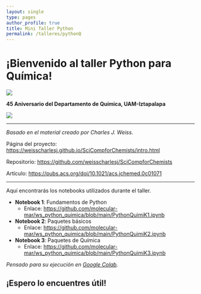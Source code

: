 ```yaml
---
layout: single
type: pages
author_profile: true
title: Mini Taller Python
permalink: /talleres/pythonQ
---
```


# ¡Bienvenido al taller Python para Química!

![](https://upload.wikimedia.org/wikipedia/commons/c/c3/Python-logo-notext.svg)


**45 Aniversario del Departamento de Química, UAM-Iztapalapa**

![](https://drive.google.com/uc?id=1plp-jwWtq6rOMZDBVonAsO3fraqJeZDJ)

---
*Basado en el material creado por Charles J. Weiss.*

Página del proyecto: <https://weisscharlesj.github.io/SciCompforChemists/intro.html>

Repositorio: <https://github.com/weisscharlesj/SciCompforChemists>

Artículo: <https://pubs.acs.org/doi/10.1021/acs.jchemed.0c01071>

---

Aquí encontrarás los notebooks utilizados durante el taller.

* **Notebook 1**: Fundamentos de Python
  * Enlace: <https://github.com/molecular-mar/ws_python_quimica/blob/main/PythonQuimiK1.ipynb>
* **Notebook 2**: Paquetes básicos
  * Enlace: <https://github.com/molecular-mar/ws_python_quimica/blob/main/PythonQuimiK2.ipynb>
* **Notebook 3**: Paquetes de Química
  * Enlace: <https://github.com/molecular-mar/ws_python_quimica/blob/main/PythonQuimiK3.ipynb> 

*Pensado para su ejecución en [Google Colab](colab.research.google.com/).*
 
## ¡Espero lo encuentres útil! 
